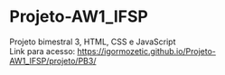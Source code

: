 # Projeto-AW1_IFSP
Projeto bimestral 3, HTML, CSS e JavaScript  <br>
Link para acesso: https://igormozetic.github.io/Projeto-AW1_IFSP/projeto/PB3/
